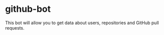 # github-bot
This bot will allow you to get data about users, repositories and GitHub pull requests.

